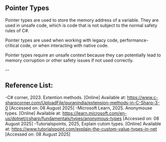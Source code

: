## Pointer Types
Pointer types are used to store the memory address of a variable. They are used in unsafe code, which is code that is not subject to the normal safety rules of C#.

Pointer types are used when working with legacy code, performance-critical code, or when interacting with native code.

Pointer types require an unsafe context because they can potentially lead to memory corruption or other safety issues if not used correctly.

--
## Reference List:
-C# corner, 2023. Extention methods. [Online] Available at: https://www.c-sharpcorner.com/UploadFile/puranindia/extension-methods-in-C-Sharp-3-0 [Accessed on: 08 August 2025]
-Microsoft Learn, 2025. Anonymouse types. [Online] Available at: https://learn.microsoft.com/en-us/dotnet/csharp/fundamentals/types/anonymous-types [Accessed on: 08 August 2025]
-Tutorialspoints, 2025, Explain cutom types. [Online] Available at: https://www.tutorialspoint.com/explain-the-custom-value-types-in-net [Accessed on: 08 August 2025]

